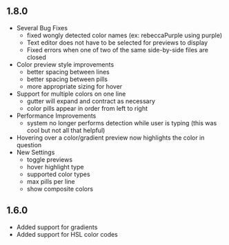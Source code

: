 ## 1.8.0
* Several Bug Fixes
  - fixed wongly detected color names (ex: rebeccaPurple using purple)
  - Text editor does not have to be selected for previews to display
  - Fixed errors when one of two of the same side-by-side files are closed
* Color preview style improvements
  - better spacing between lines
  - better spacing between pills
  - more appropriate sizing for hover
* Support for multiple colors on one line
  - gutter will expand and contract as necessary
  - color pills appear in order from left to right
* Performance Improvements
  - system no longer performs detection while user is typing (this was cool but not all that helpful)
* Hovering over a color/gradient preview now highlights the color in question
* New Settings
  - toggle previews
  - hover highlight type
  - supported color types
  - max pills per line
  - show composite colors

## 1.6.0
* Added support for gradients
* Added support for HSL color codes

